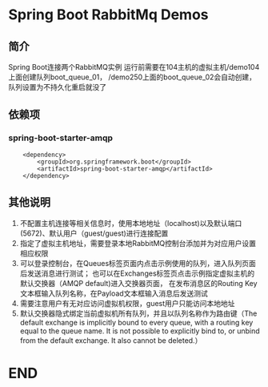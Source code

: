 # Spring Boot RabbitMq Demos

## 简介

Spring Boot连接两个RabbitMQ实例
运行前需要在104主机的虚拟主机/demo104上面创建队列boot_queue_01，
/demo250上面的boot_queue_02会自动创建，队列设置为不持久化重启就没了


## 依赖项

### spring-boot-starter-amqp

		<dependency>
			<groupId>org.springframework.boot</groupId>
			<artifactId>spring-boot-starter-amqp</artifactId>
		</dependency>


## 其他说明

1. 不配置主机连接等相关信息时，使用本地地址（localhost)以及默认端口(5672)、默认用户（guest/guest)进行连接配置
2. 指定了虚拟主机地址，需要登录本地RabbitMQ控制台添加并为对应用户设置相应权限
3. 可以登录控制台，在Queues标签页面内点击示例使用的队列，进入队列页面后发送消息进行测试；
   也可以在Exchanges标签页点击示例指定虚拟主机的默认交换器（AMQP default)进入交换器页面，
	在发布消息区的Routing Key文本框输入队列名称，在Payload文本框输入消息后发送测试
4. 需要注意用户有无对应访问虚拟机权限，guest用户只能访问本地地址
5. 默认交换器隐式绑定当前虚拟机所有队列，并且以队列名称作为路由键（The default exchange is implicitly bound to every queue, with a routing key equal to the queue name. It is not possible to explicitly bind to, or unbind from the default exchange. It also cannot be deleted.）



# END
